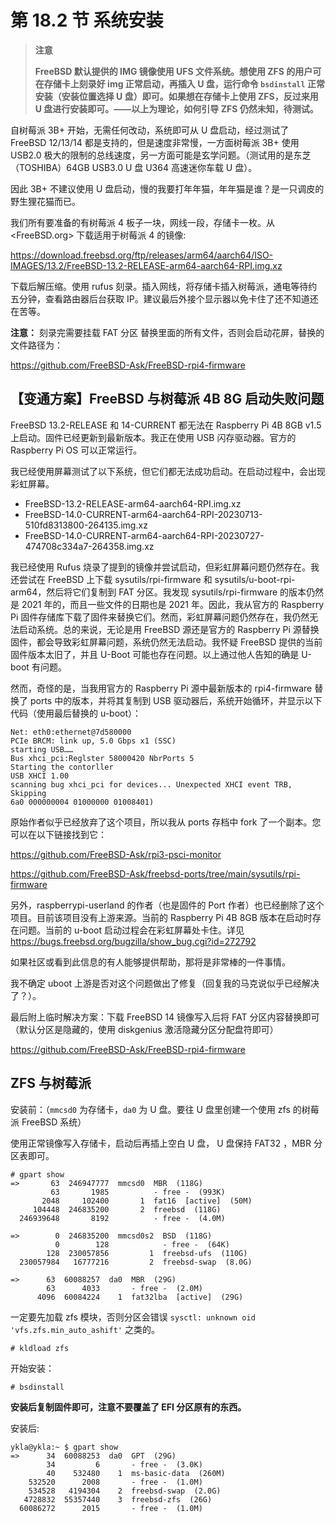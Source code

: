 # 第 18.2 节 系统安装

> **注意**
>
> **FreeBSD 默认提供的 IMG 镜像使用 UFS 文件系统。想使用 ZFS 的用户可在存储卡上刻录好 img 正常启动，再插入 U 盘，运行命令 `bsdinstall` 正常安装（安装位置选择 U 盘）即可。如果想在存储卡上使用 ZFS，反过来用 U 盘进行安装即可。——以上为理论，如何引导 ZFS 仍然未知，待测试。**

自树莓派 3B+ 开始，无需任何改动，系统即可从 U 盘启动，经过测试了 FreeBSD 12/13/14 都是支持的，但是速度非常慢，一方面树莓派 3B+ 使用 USB2.0 极大的限制的总线速度，另一方面可能是玄学问题。（测试用的是东芝（TOSHIBA）64GB USB3.0 U 盘 U364 高速迷你车载 U 盘）。

因此 3B+ 不建议使用 U 盘启动，慢的我要打年年猫，年年猫是谁？是一只调皮的野生狸花猫而已。

我们所有要准备的有树莓派 4 板子一块，网线一段，存储卡一枚。从 <FreeBSD.org> 下载适用于树莓派 4 的镜像:

<https://download.freebsd.org/ftp/releases/arm64/aarch64/ISO-IMAGES/13.2/FreeBSD-13.2-RELEASE-arm64-aarch64-RPI.img.xz>

下载后解压缩。使用 rufus 刻录。插入网线，将存储卡插入树莓派，通电等待约五分钟，查看路由器后台获取 IP。建议最后外接个显示器以免卡住了还不知道还在苦等。

**注意：** 刻录完需要挂载 FAT 分区 替换里面的所有文件，否则会启动花屏，替换的文件路径为：

https://github.com/FreeBSD-Ask/FreeBSD-rpi4-firmware

## 【变通方案】FreeBSD 与树莓派 4B 8G 启动失败问题

FreeBSD 13.2-RELEASE 和 14-CURRENT 都无法在 Raspberry Pi 4B 8GB v1.5 上启动。固件已经更新到最新版本。我正在使用 USB 闪存驱动器。官方的 Raspberry Pi OS 可以正常运行。

我已经使用屏幕测试了以下系统，但它们都无法成功启动。在启动过程中，会出现彩虹屏幕。

- FreeBSD-13.2-RELEASE-arm64-aarch64-RPI.img.xz
- FreeBSD-14.0-CURRENT-arm64-aarch64-RPI-20230713-510fd8313800-264135.img.xz
- FreeBSD-14.0-CURRENT-arm64-aarch64-RPI-20230727-474708c334a7-264358.img.xz

我已经使用 Rufus 烧录了提到的镜像并尝试启动，但彩虹屏幕问题仍然存在。我还尝试在 FreeBSD 上下载 sysutils/rpi-firmware 和 sysutils/u-boot-rpi-arm64，然后将它们复制到 FAT 分区。我发现 sysutils/rpi-firmware 的版本仍然是 2021 年的，而且一些文件的日期也是 2021 年。因此，我从官方的 Raspberry Pi 固件存储库下载了固件来替换它们。然而，彩虹屏幕问题仍然存在，我仍然无法启动系统。总的来说，无论是用 FreeBSD 源还是官方的 Raspberry Pi 源替换固件，都会导致彩虹屏幕问题，系统仍然无法启动。我怀疑 FreeBSD 提供的当前固件版本太旧了，并且 U-Boot 可能也存在问题。以上通过他人告知的确是 U-boot 有问题。

然而，奇怪的是，当我用官方的 Raspberry Pi 源中最新版本的 rpi4-firmware 替换了 ports 中的版本，并将其复制到 USB 驱动器后，系统开始循环，并显示以下代码（使用最后替换的 u-boot）：

```
Net: eth0:ethernet@7d580000
PCIe BRCM: link up, 5.0 Gbps x1 (SSC)
starting USB……
Bus xhci_pci:Reglster 58000420 NbrPorts 5
Starting the contorller
USB XHCI 1.00
scanning bug xhci_pci for devices... Unexpected XHCI event TRB, Skipping
6a0 000000004 01000000 01008401)
```

原始作者似乎已经放弃了这个项目，所以我从 ports 存档中 fork 了一个副本。您可以在以下链接找到它：

<https://github.com/FreeBSD-Ask/rpi3-psci-monitor>

<https://github.com/FreeBSD-Ask/freebsd-ports/tree/main/sysutils/rpi-firmware>

另外，raspberrypi-userland 的作者（也是固件的 Port 作者）也已经删除了这个项目。目前该项目没有上游来源。当前的 Raspberry Pi 4B 8GB 版本在启动时存在问题。当前的 u-boot 启动过程会在彩虹屏幕处卡住。详见 <https://bugs.freebsd.org/bugzilla/show_bug.cgi?id=272792>

如果社区或看到此信息的有人能够提供帮助，那将是非常棒的一件事情。

我不确定 uboot 上游是否对这个问题做出了修复（回复我的马克说似乎已经解决了？）。

最后附上临时解决方案：下载 FreeBSD 14 镜像写入后将 FAT 分区内容替换即可（默认分区是隐藏的，使用 diskgenius 激活隐藏分区分配盘符即可）

<https://github.com/FreeBSD-Ask/FreeBSD-rpi4-firmware>

## ZFS 与树莓派

安装前：（`mmcsd0` 为存储卡，`da0` 为 U 盘。要往 U 盘里创建一个使用 zfs 的树莓派 FreeBSD 系统）

使用正常镜像写入存储卡，启动后再插上空白 U 盘， U 盘保持 FAT32 ，MBR 分区表即可。

```
# gpart show
=>       63  246947777  mmcsd0  MBR  (118G)
         63       1985          - free -  (993K)
       2048     102400       1  fat16  [active]  (50M)
     104448  246835200       2  freebsd  (118G)
  246939648       8192          - free -  (4.0M)

=>        0  246835200  mmcsd0s2  BSD  (118G)
          0        128            - free -  (64K)
        128  230057856         1  freebsd-ufs  (110G)
  230057984   16777216         2  freebsd-swap  (8.0G)

=>      63  60088257  da0  MBR  (29G)
        63      4033       - free -  (2.0M)
      4096  60084224    1  fat32lba  [active]  (29G)
```

一定要先加载 zfs 模块，否则分区会错误 `sysctl: unknown oid 'vfs.zfs.min_auto_ashift'` 之类的。

```
# kldload zfs
```

开始安装：

```
# bsdinstall
```

**安装后复制固件即可，注意不要覆盖了 EFI 分区原有的东西。**

安装后:

```
ykla@ykla:~ $ gpart show
=>      34  60088253  da0  GPT  (29G)
        34         6       - free -  (3.0K)
        40    532480    1  ms-basic-data  (260M)
    532520      2008       - free -  (1.0M)
    534528   4194304    2  freebsd-swap  (2.0G)
   4728832  55357440    3  freebsd-zfs  (26G)
  60086272      2015       - free -  (1.0M)
```
